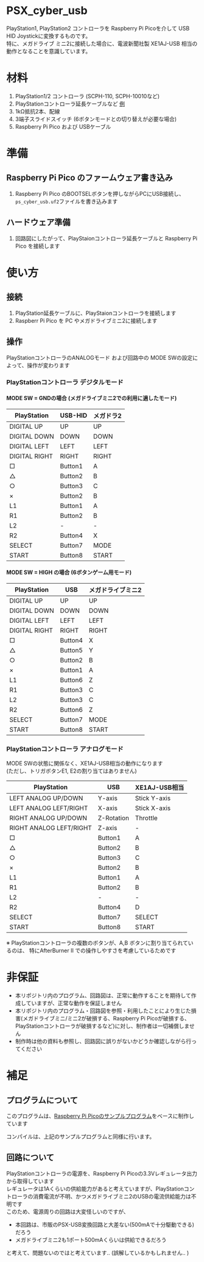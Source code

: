 # PSX_cyber_usb
PlayStation1, PlayStation2 コントローラを Raspberry Pi Picoを介して USB HID Joystickに変換するものです。  
特に、メガドライブ ミニ2に接続した場合に、電波新聞社製 XE1AJ-USB 相当の動作となることを意識しています。

# 材料
1. PlayStation1/2 コントローラ (SCPH-110, SCPH-10010など)
1. PlayStationコントローラ延長ケーブルなど [例](https://www.amazon.co.jp/third-party-PS1-2%E7%94%A8%E3%82%B3%E3%83%B3%E3%83%88%E3%83%AD%E3%83%BC%E3%83%A9%E3%83%BC%E5%BB%B6%E9%95%B7%E3%82%B1%E3%83%BC%E3%83%96%E3%83%AB/dp/B00C0NZWUI)
1. 1kΩ抵抗2本、配線
1. 3端子スライドスイッチ (6ボタンモードとの切り替えが必要な場合)
1. Raspberry Pi Pico および USBケーブル


# 準備
## Raspberry Pi Pico のファームウェア書き込み
1. Raspberry Pi Pico のBOOTSELボタンを押しながらPCにUSB接続し、`ps_cyber_usb.uf2`ファイルを書き込みます

## ハードウェア準備
1. 回路図にしたがって、PlayStaionコントローラ延長ケーブルと Raspberry Pi Pico を接続します

# 使い方
## 接続
1. PlayStation延長ケーブルに、PlayStaionコントローラを接続します
1. Raspberr Pi Pico を PC やメガドライブミニ2に接続します

## 操作
PlayStationコントローラのANALOGモード および回路中の MODE SWの設定によって、操作が変わります

### PlayStationコントローラ デジタルモード
#### MODE SW = GNDの場合 (メガドライブミニ2での利用に適したモード)

| PlayStation | USB-HID | メガドラ2|
|-------------|------| ---------------|
|DIGITAL UP | UP | UP|
|DIGITAL DOWN| DOWN |DOWN|
|DIGITAL LEFT | LEFT|LEFT|
|DIGITAL RIGHT| RIGHT|RIGHT|
|□ | Button1 | A|
|△| Button2 | B|
|○| Button3| C|
|×| Button2| B|
|L1| Button1| A|
|R1|Button2| B|
|L2| -  | -|
|R2|Button4| X|
|SELECT|Button7|MODE|
|START|Button8|START|


#### MODE SW = HIGH の場合 (6ボタンゲーム用モード)

| PlayStation | USB | メガドライブミニ2|
|-------------|------| ---------------|
|DIGITAL UP | UP | UP|
|DIGITAL DOWN| DOWN |DOWN|
|DIGITAL LEFT | LEFT|LEFT|
|DIGITAL RIGHT| RIGHT|RIGHT|
|□ | Button4 | X|
|△| Button5 | Y|
|○| Button2| B|
|×| Button1| A|
|L1| Button6| Z|
|R1|Button3| C|
|L2|Button3|C|
|R2|Button6|Z|
|SELECT|Button7|MODE|
|START|Button8|START|

### PlayStationコントローラ アナログモード
MODE SWの状態に関係なく、XE1AJ-USB相当の動作になります  
  (ただし、トリガボタンE1, E2の割り当てはありません)

| PlayStation | USB | XE1AJ-USB相当|
|-------------|------| ---------------|
|LEFT ANALOG UP/DOWN | Y-axis | Stick Y-axis|
|LEFT ANALOG LEFT/RIGHT| X-axis | Stick X-axis|
|RIGHT ANALOG UP/DOWN | Z-Rotation|Throttle|
|RIGHT ANALOG LEFT/RIGHT| Z-axis |-|
|□ | Button1 | A|
|△| Button2 | B|
|○| Button3| C|
|×| Button2| B|
|L1| Button1| A|
|R1|Button2| B|
|L2| -  | -|
|R2|Button4| D|
|SELECT|Button7|SELECT|
|START|Button8|START|

※ PlayStationコントローラの複数のボタンが、A,B ボタンに割り当てられているのは、
特にAfterBurner II での操作しやすさを考慮しているためです

# 非保証
- 本リポジトリ内のプログラム、回路図は、正常に動作することを期待して作成していますが、正常な動作を保証しません  
- 本リポジトリ内のプログラム・回路図を参照・利用したことにより生じた損害(メガドライブミニ/ミニ2が破損する、Raspberry Pi Picoが破損する、PlayStationコントローラが破損するなど)に対し、制作者は一切補償しません  
- 制作時は他の資料も参照し、回路図に誤りがないかどうか確認しながら行ってください

# 補足
## プログラムについて
このプログラムは、[Raspberry Pi Picoのサンプルプログラム](https://github.com/raspberrypi/pico-examples/tree/master/usb/device/dev_hid_composite)をベースに制作しています

コンパイルは、上記のサンプルプログラムと同様に行います。

## 回路について
PlayStationコントローラの電源を、Raspberry Pi Picoの3.3Vレギュレータ出力から取得しています  
レギュレータは1Aくらいの供給能力があると考えていますが、PlayStationコントローラの消費電流が不明、かつメガドライブミニ2のUSBの電流供給能力は不明です  
このため、電源周りの回路は大変怪しいのですが、
- 本回路は、市販のPSX-USB変換回路と大差ない(500mAで十分駆動できる)だろう
- メガドライブミニ2も1ポート500mAくらいは供給できるだろう

と考えて、問題ないのではと考えています.. (誤解しているかもしれません.. )
